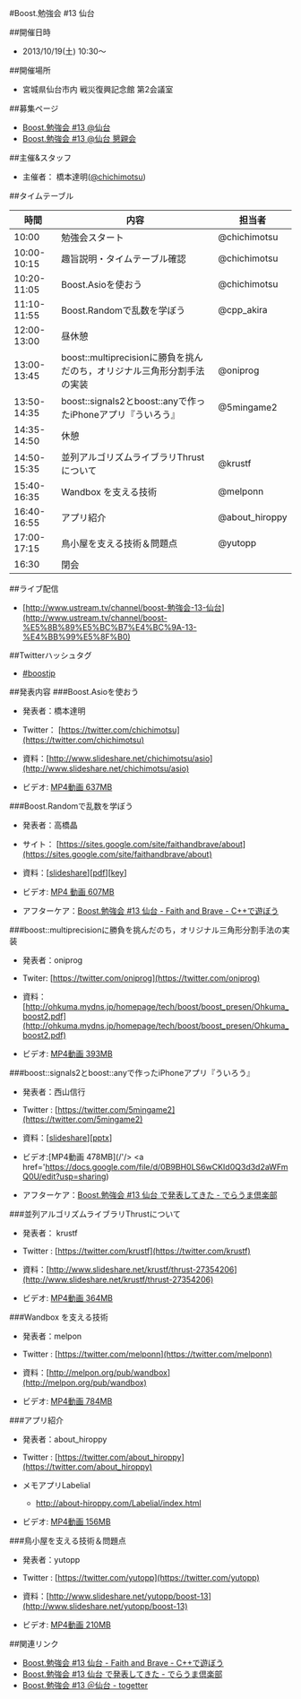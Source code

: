 #Boost.勉強会 #13 仙台

##開催日時
- 2013/10/19(土) 10:30～


##開催場所
- 宮城県仙台市内 戦災復興記念館 第2会議室


##募集ページ
- [Boost.勉強会 #13 @仙台](http://partake.in/events/6d6339e0-95df-4275-ba00-5e5344cb84f3#)
- [Boost.勉強会 #13 @仙台 懇親会](http://partake.in/events/e16749f6-bb06-45bf-8f15-09a0b2b82506#)


##主催&スタッフ
- 主催者： 橋本達明([@chichimotsu](https://twitter.com/chichimotsu))


##タイムテーブル

| 時間 | 内容 | 担当者 |
|-------------|------------------------------------------|---------------|
| 10:00       | 勉強会スタート                           | @chichimotsu |
| 10:00-10:15 | 趣旨説明・タイムテーブル確認             | @chichimotsu |
| 10:20-11:05 | Boost.Asioを使おう                       | @chichimotsu |
| 11:10-11:55 | Boost.Randomで乱数を学ぼう               | @cpp_akira |
| 12:00-13:00 | 昼休憩                                   | |
| 13:00-13:45 | boost::multiprecisionに勝負を挑んだのち，オリジナル三角形分割手法の実装 | @oniprog |
| 13:50-14:35 | boost::signals2とboost::anyで作ったiPhoneアプリ『ういろう』 | @5mingame2 |
| 14:35-14:50 | 休憩                                     | |
| 14:50-15:35 | 並列アルゴリズムライブラリThrustについて | @krustf |
| 15:40-16:35 | Wandbox を支える技術                     | @melponn |
| 16:40-16:55 | アプリ紹介                               | @about_hiroppy |
| 17:00-17:15 | 鳥小屋を支える技術＆問題点               | @yutopp |
| 16:30       | 閉会 |  |


##ライブ配信
- [http://www.ustream.tv/channel/boost-勉強会-13-仙台](http://www.ustream.tv/channel/boost-%E5%8B%89%E5%BC%B7%E4%BC%9A-13-%E4%BB%99%E5%8F%B0)


##Twitterハッシュタグ
- [#boostjp](http://twitter.com/search?q=%23boostjp)


##発表内容
###Boost.Asioを使おう
- 発表者：橋本達明
- Twitter： [https://twitter.com/chichimotsu](https://twitter.com/chichimotsu)

- 資料：[http://www.slideshare.net/chichimotsu/asio](http://www.slideshare.net/chichimotsu/asio)
- ビデオ:  [MP4動画 637MB](https://docs.google.com/file/d/0B9BH0LS6wCKIWlEtclpncjVSSFU/edit?usp=sharing)


###Boost.Randomで乱数を学ぼう
- 発表者：高橋晶
- サイト： [https://sites.google.com/site/faithandbrave/about](https://sites.google.com/site/faithandbrave/about)

- 資料：[[slideshare](http://www.slideshare.net/faithandbrave/leanning-random-using-boost-random)][[pdf](https://dl.dropboxusercontent.com/u/1682460/presentation/boost_random/boost_random.pdf)][[key](https://dl.dropboxusercontent.com/u/1682460/presentation/boost_random/boost_random.key)]
- ビデオ: [MP4 動画 607MB](https://docs.google.com/file/d/0B9BH0LS6wCKIdmhSVEJHMkJHUlU/edit?usp=sharing)
- アフターケア：[Boost.勉強会 #13 仙台 - Faith and Brave - C++で遊ぼう](http://d.hatena.ne.jp/faith_and_brave/20131021/1382340838)


###boost::multiprecisionに勝負を挑んだのち，オリジナル三角形分割手法の実装
- 発表者：oniprog
- Twiter: [https://twitter.com/oniprog](https://twitter.com/oniprog)

- 資料：[http://ohkuma.mydns.jp/homepage/tech/boost/boost_presen/Ohkuma_boost2.pdf](http://ohkuma.mydns.jp/homepage/tech/boost/boost_presen/Ohkuma_boost2.pdf)
- ビデオ: [MP4動画 393MB](https://docs.google.com/file/d/0B9BH0LS6wCKISlNhdElDX3NhaU0/edit?usp=sharing)


###boost::signals2とboost::anyで作ったiPhoneアプリ『ういろう』
- 発表者：西山信行
- Twitter : [https://twitter.com/5mingame2](https://twitter.com/5mingame2)

- 資料：[[slideshare](http://www.slideshare.net/5mingame2/iphoneboost)][[pptx](https://www.dropbox.com/s/96g3h8pvqjsmlji/iPhone%E3%82%A2%E3%83%97%E3%83%AA%E3%80%8E%E3%81%86%E3%81%84%E3%82%8D%E3%81%86%E3%80%8F%E3%81%A8boost.pptx)]
- ビデオ:[MP4動画 478MB](/'/>   <a href='https://docs.google.com/file/d/0B9BH0LS6wCKId0Q3d3d2aWFmQ0U/edit?usp=sharing)  
- アフターケア：[Boost.勉強会 #13 仙台 で発表してきた - でらうま倶楽部](http://blog.livedoor.jp/tek_nishi/archives/8109245.html)


###並列アルゴリズムライブラリThrustについて
- 発表者： krustf
- Twitter : [https://twitter.com/krustf](https://twitter.com/krustf)

- 資料：[http://www.slideshare.net/krustf/thrust-27354206](http://www.slideshare.net/krustf/thrust-27354206)
- ビデオ: [MP4動画 364MB](https://docs.google.com/file/d/0B9BH0LS6wCKIQ2pnR0w3TDZEcTQ/edit?usp=sharing)


###Wandbox を支える技術
- 発表者：melpon
- Twitter : [https://twitter.com/melponn](https://twitter.com/melponn)

- 資料：[http://melpon.org/pub/wandbox](http://melpon.org/pub/wandbox)
- ビデオ: [MP4動画 784MB](https://docs.google.com/file/d/0B9BH0LS6wCKIUjE3aWpIRGhTRjQ/edit?usp=sharing)


###アプリ紹介
- 発表者：about_hiroppy
- Twitter : [https://twitter.com/about_hiroppy](https://twitter.com/about_hiroppy)

- メモアプリLabelial
	- <http://about-hiroppy.com/Labelial/index.html>
- ビデオ:  [MP4動画 156MB](https://docs.google.com/file/d/0B9BH0LS6wCKIbVMxNnE2TkEyMVE/edit?usp=sharing)


###鳥小屋を支える技術＆問題点
- 発表者：yutopp
- Twitter : [https://twitter.com/yutopp](https://twitter.com/yutopp)

- 資料：[http://www.slideshare.net/yutopp/boost-13](http://www.slideshare.net/yutopp/boost-13)
- ビデオ:  [MP4動画 210MB](https://docs.google.com/file/d/0B9BH0LS6wCKISkxQZW8xWC1TVnM/edit?usp=sharing)


##関連リンク
- [Boost.勉強会 #13 仙台 - Faith and Brave - C++で遊ぼう](http://d.hatena.ne.jp/faith_and_brave/20131021/1382340838)
- [Boost.勉強会 #13 仙台 で発表してきた - でらうま倶楽部](http://blog.livedoor.jp/tek_nishi/archives/8109245.html)
- [Boost.勉強会 #13 ＠仙台 - togetter](http://togetter.com/li/579014)


